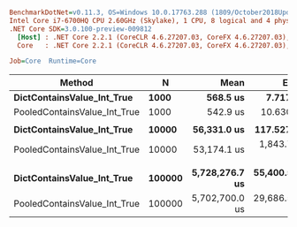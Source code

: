``` ini

BenchmarkDotNet=v0.11.3, OS=Windows 10.0.17763.288 (1809/October2018Update/Redstone5)
Intel Core i7-6700HQ CPU 2.60GHz (Skylake), 1 CPU, 8 logical and 4 physical cores
.NET Core SDK=3.0.100-preview-009812
  [Host] : .NET Core 2.2.1 (CoreCLR 4.6.27207.03, CoreFX 4.6.27207.03), 64bit RyuJIT
  Core   : .NET Core 2.2.1 (CoreCLR 4.6.27207.03, CoreFX 4.6.27207.03), 64bit RyuJIT

Job=Core  Runtime=Core  

```
|                       Method |      N |           Mean |         Error |        StdDev | Ratio | RatioSD |
|----------------------------- |------- |---------------:|--------------:|--------------:|------:|--------:|
|   **DictContainsValue_Int_True** |   **1000** |       **568.5 us** |      **7.717 us** |      **7.219 us** |  **1.00** |    **0.00** |
| PooledContainsValue_Int_True |   1000 |       542.9 us |     10.630 us |     18.051 us |  0.96 |    0.04 |
|                              |        |                |               |               |       |         |
|   **DictContainsValue_Int_True** |  **10000** |    **56,331.0 us** |    **117.527 us** |     **98.140 us** |  **1.00** |    **0.00** |
| PooledContainsValue_Int_True |  10000 |    53,174.1 us |  1,843.768 us |  1,724.662 us |  0.94 |    0.03 |
|                              |        |                |               |               |       |         |
|   **DictContainsValue_Int_True** | **100000** | **5,728,276.7 us** | **55,400.542 us** | **49,111.137 us** |  **1.00** |    **0.00** |
| PooledContainsValue_Int_True | 100000 | 5,702,700.0 us | 29,686.579 us | 27,768.844 us |  1.00 |    0.01 |

